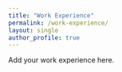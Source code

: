 ```yaml
---
title: "Work Experience"
permalink: /work-experience/
layout: single
author_profile: true
---
```


Add your work experience here.


